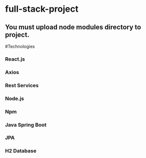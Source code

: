 # full-stack-project
## You must upload node modules directory to project.

#Technologies
### React.js
### Axios
### Rest Services
### Node.js
### Npm
### Java Spring Boot
### JPA
### H2 Database
